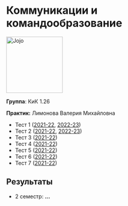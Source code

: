 # Коммуникации и командообразование

<img alt="Jojo" src="https://github.com/maxbarsukov/itmo/blob/master/.docs/jojo.gif" height="150">

**Группа**: КиК 1.26

**Практик:** Лимонова Валерия Михайловна

- Тест 1 ([2021-22](./тесты/2021-22/Тест%201.pdf), [2022-23](./тесты/2022-23/Тест%201.png))
- Тест 2 ([2021-22](./тесты/2021-22/Тест%202.pdf), [2022-23](./тесты/2022-23/Тест%202.png))
- Тест 3 ([2021-22](./тесты/2021-22/Тест%203.pdf))
- Тест 4 ([2021-22](./тесты/2021-22/Тест%204.pdf))
- Тест 5 ([2021-22](./тесты/2021-22/Тест%205.pdf))
- Тест 6 ([2021-22](./тесты/2021-22/Тест%206.pdf))
- Тест 7 ([2021-22](./тесты/2021-22/Тест%207.pdf))

## Результаты

- 2 семестр: **...**
